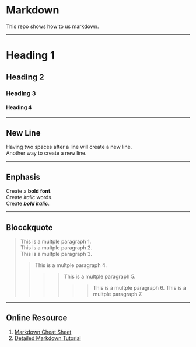 # Markdown
This repo shows how to us markdown.

---
# Heading 1
## Heading 2
### Heading 3
#### Heading 4

---
## New Line

Having two spaces after a line will create  a new line.  
Another way to create a new line. <br>

---
## Enphasis
Create a **bold font**.  
Create *italic* words.  
Create ***bold italic***.  

---
## Blocckquote

> This is a multple paragraph 1.  
>This is a multple paragraph 2.  
>This is a multple paragraph 3.  
>> This is a multple paragraph 4.
>> >> This is a multple paragraph 5.
>> >> >> This is a multple paragraph 6.
>> This is a multple paragraph 7.


 

---
## Online Resource
1. [Markdown Cheat Sheet](https://www.markdownguide.org/cheat-sheet/)
2. [Detailed Markdown Tutorial](https://www.markdownguide.org/basic-syntax/#bold)
